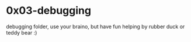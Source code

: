 # 0x03-debugging
debugging folder, use your braino, but have fun helping by rubber duck or teddy bear :)

